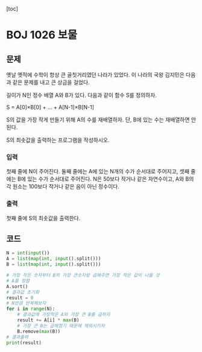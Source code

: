 [toc]



# BOJ 1026 보물

## 문제

옛날 옛적에 수학이 항상 큰 골칫거리였던 나라가 있었다. 이 나라의 국왕 김지민은 다음과 같은 문제를 내고 큰 상금을 걸었다.

길이가 N인 정수 배열 A와 B가 있다. 다음과 같이 함수 S를 정의하자.

S = A[0]×B[0] + ... + A[N-1]×B[N-1]

S의 값을 가장 작게 만들기 위해 A의 수를 재배열하자. 단, B에 있는 수는 재배열하면 안 된다.

S의 최솟값을 출력하는 프로그램을 작성하시오.

### 입력

첫째 줄에 N이 주어진다. 둘째 줄에는 A에 있는 N개의 수가 순서대로 주어지고, 셋째 줄에는 B에 있는 수가 순서대로 주어진다. N은 50보다 작거나 같은 자연수이고, A와 B의 각 원소는 100보다 작거나 같은 음이 아닌 정수이다.

### 출력

첫째 줄에 S의 최솟값을 출력한다.



## 코드

```python
N = int(input())
A = list(map(int, input().split()))
B = list(map(int, input().split()))

# 가장 작은 숫자부터 B의 가장 큰숫자랑 곱해주면 가장 작은 값이 나올 것
# A를 정렬
A.sort()
# 결과값 초기화
result = 0
# N만큼 반복해보자
for i in range(N):
    # 결과값에 가장작은 A와 가장 큰 B를 곱하자
    result += A[i] * max(B)
    # 가장 큰 B는 곱해졌기 때문에 제외시키자
    B.remove(max(B))
# 결과출력
print(result)
```



